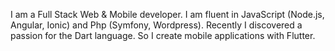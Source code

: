 I am a Full Stack Web & Mobile developer.
I am fluent in JavaScript (Node.js, Angular, Ionic) and Php (Symfony, Wordpress).
Recently I discovered a passion for the Dart language. So I create mobile applications with Flutter.
